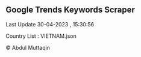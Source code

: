 

## Google Trends Keywords Scraper 
 
Last Update 30-04-2023 , 15:30:56

Country List :
VIETNAM.json



© Abdul Muttaqin 
